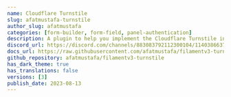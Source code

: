 ```yaml
---
name: Cloudflare Turnstile
slug: afatmustafa-turnstile
author_slug: afatmustafa
categories: [form-builder, form-field, panel-authentication]
description: A plugin to help you implement the Cloudflare Turnstile into your Filament panels.
discord_url: https://discord.com/channels/883083792112300104/1140386637436694758
docs_url: https://raw.githubusercontent.com/afatmustafa/filamentv3-turnstile/3.x/README.md
github_repository: afatmustafa/filamentv3-turnstile
has_dark_theme: true
has_translations: false
versions: [3]
publish_date: 2023-08-13
---
```

